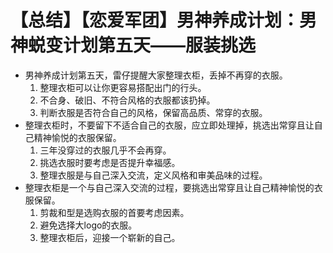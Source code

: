 # 【总结】【恋爱军团】男神养成计划：男神蜕变计划第五天——服装挑选

-   男神养成计划第五天，雷仔提醒大家整理衣柜，丢掉不再穿的衣服。
    1.  整理衣柜可以让你更容易搭配出门的行头。
    2.  不合身、破旧、不符合风格的衣服都该扔掉。
    3.  判断衣服是否符合自己的风格，保留高品质、常穿的衣服。
-   整理衣柜时，不要留下不适合自己的衣服，应立即处理掉，挑选出常穿且让自己精神愉悦的衣服保留。
    1.  三年没穿过的衣服几乎不会再穿。
    2.  挑选衣服时要考虑是否提升幸福感。
    3.  整理衣服是与自己深入交流，定义风格和审美品味的过程。
-   整理衣柜是一个与自己深入交流的过程，要挑选出常穿且让自己精神愉悦的衣服保留。
    1.  剪裁和型是选购衣服的首要考虑因素。
    2.  避免选择大logo的衣服。
    3.  整理衣柜后，迎接一个崭新的自己。
